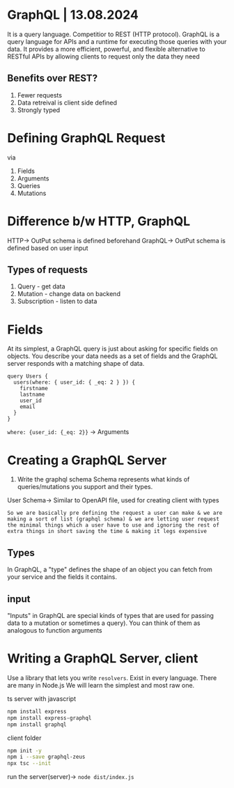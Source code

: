 # GraphQL | 13.08.2024

It is a query language. Competitior to REST (HTTP protocol).
GraphQL is a query language for APIs and a runtime for executing those queries with your data. It provides a more efficient, powerful, and flexible alternative to RESTful APIs by allowing clients to request only the data they need

## Benefits over REST?

1. Fewer requests
2. Data retreival is client side defined
3. Strongly typed

# Defining GraphQL Request

via

1. Fields
2. Arguments
3. Queries
4. Mutations

# Difference b/w HTTP, GraphQL

HTTP-> OutPut schema is defined beforehand
GraphQL-> OutPut schema is defined based on user input

## Types of requests

1. Query - get data
2. Mutation - change data on backend
3. Subscription - listen to data

# Fields

At its simplest, a GraphQL query is just about asking for specific fields on objects. You describe your data needs as a set of fields and the GraphQL server responds with a matching shape of data.

```gql
query Users {
  users(where: { user_id: { _eq: 2 } }) {
    firstname
    lastname
    user_id
    email
  }
}
```

`where: {user_id: {_eq: 2}}` -> Arguments

# Creating a GraphQL Server

1. Write the graphql schema
   Schema represents what kinds of queries/mutations you support and their types.

User Schema-> Similar to OpenAPI file, used for creating client with types

`So we are basically pre defining the request a user can make & we are making a sort of list (graphql schema) & we are letting user request the minimal things which a user have to use and ignoring the rest of extra things in short saving the time & making it legs expensive`

## Types

In GraphQL, a "type" defines the shape of an object you can fetch from your service and the fields it contains.

## input

"Inputs" in GraphQL are special kinds of types that are used for passing data to a mutation or sometimes a query). You can think of them as analogous to function arguments

# Writing a GraphQL Server, client

Use a library that lets you write `resolvers`. Exist in every language. There are many in Node.js
We will learn the simplest and most raw one.

ts server with javascript

```bash
npm install express
npm install express-graphql
npm install graphql
```

client folder

```bash
npm init -y
npm i --save graphql-zeus
npx tsc --init
```

run the server(server)-> `node dist/index.js`
